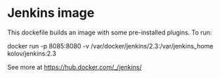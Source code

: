# Jenkins image

This dockefile builds an image with some pre-installed plugins. To run:

docker run -p 8085:8080 -v /var/docker/jenkins/2.3:/var/jenkins_home kolov/jenkins:2.3


See more at https://hub.docker.com/_/jenkins/
